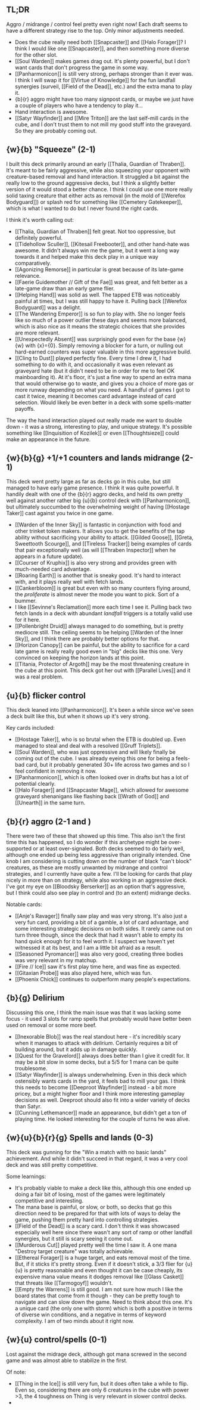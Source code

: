 ## TL;DR

Aggro / midrange / control feel pretty even right now! Each draft seems to have a different strategy rise to the top. Only minor adjustments needed.

- Does the cube really need both [[Snapcaster]] and [[Halo Forager]]? I think I would like one [[Snapcaster]], and then something more diverse for the other slot.
- [[Soul Warden]] makes games drag out. It's plenty powerful, but I don't want cards that don't progress the game in some way.
- [[Panharmonicon]] is still very strong, perhaps stronger than it ever was. I think I will swap it for [[Virtue of Knowledge]] for the fun landfall synergies (surveil, [[Field of the Dead]], etc.) and the extra mana to play it.
- {b}{r} aggro might have too many signpost cards, or maybe we just have a couple of players who have a tendency to play it...
- Hand interaction is awesome.
- [[Satyr Wayfinder]] and [[Mire Triton]] are the last self-mill cards in the cube, and I don't trust them to not mill my good stuff into the graveyard. So they are probably coming out.

## {w}{b} "Squeeze" (2-1)

I built this deck primarily around an early [[Thalia, Guardian of Thraben]]. It's meant to be fairly aggressive, while also squeezing your opponent with creature-based removal and hand interaction. It struggled a bit against the really low to the ground aggressive decks, but I think a slightly better version of it would stood a better chance. I think I could use one more really solid taxing creature that either acts as removal (in the mold of [[Werefox Bodyguard]]) or splash red for something like [[Cemetery Gatekeeper]], which is what I wanted to do but I never found the right cards.

I think it's worth calling out:

- [[Thalia, Guardian of Thraben]] felt great. Not too oppressive, but definitely powerful.
- [[Tidehollow Sculler]], [[Kitesail Freebooter]], and other hand-hate was awesome. It didn't always win me the game, but it went a long way towards it and helped make this deck play in a unique way comparatively.
- [[Agonizing Remorse]] in particular is great because of its late-game relevance.
- [[Faerie Guidemother // Gift of the Fae]] was great, and felt better as a late-game draw than an early game flier.
- [[Helping Hand]] was solid as well. The tapped ETB was noticeably painful at times, but I was still happy to have it. Pulling back [[Werefox Bodyguard]] was a delight.
- [[The Wandering Emperor]] is so fun to play with. She no longer feels like so much of a power outlier these days and seems more balanced, which is also nice as it means the strategic choices that she provides are more relevant.
- [[Unexpectedly Absent]] was surprisingly good even for the base {w}{w} with {x}={0}. Simply removing a blocker for a turn, or nulling out hard-earned counters was super valuable in this more aggressive build.
- [[Cling to Dust]] played perfectly fine. Every time I drew it, I had something to do with it, and occasionally it was even relevant as graveyard hate (but it didn't need to be in order for me to feel OK mainboarding it). At it's floor, it's just a fine way to spend an extra mana that would otherwise go to waste, and gives you a choice of more gas or more runway depending on what you need. A handful of games I got to cast it twice, meaning it becomes card advantage instead of card selection. Would likely be even better in a deck with some spells-matter payoffs.

The way the hand interaction played out really made me want to double down - it was a strong, interesting to play, and unique strategy. It's possible something like [[Inquisition of Kozilek]] or even [[Thoughtsieze]] could make an appearance in the future.

## {w}{b}{g} +1/+1 counters and lands midrange (2-1)

This deck went pretty large as far as decks go in this cube, but still managed to have early game presence. I think it was quite powerful. It handily dealt with one of the {b}{r} aggro decks, and held its own pretty well against another rather big {u}{b} control deck with [[Panharmonicon]], but ultimately succumbed to the overwhelming weight of having [[Hostage Taker]] cast against you twice in one game.

- [[Warden of the Inner Sky]] is fantastic in conjunction with food and other trinket token makers. It allows you to get the benefits of the tap ability without sacrificing your ability to attack. [[Gilded Goose]], [[Greta, Sweettooth Scourge]], and [[Tireless Tracker]] being examples of cards that pair exceptionally well (as will [[Thraben Inspector]] when he appears in a future update).
- [[Courser of Kruphix]] is also very strong and provides green with much-needed card advantage.
- [[Roaring Earth]] is another that is sneaky good. It's hard to interact with, and it plays really well with fetch lands.
- [[Cankerbloom]] is great but even with so many counters flying around, the _proliferate_ is almost never the mode you want to pick. Sort of a bummer.
- I like [[Sevinne's Reclamation]] more each time I see it. Pulling back two fetch lands in a deck with abundant _landfall_ triggers is a totally valid use for it here.
- [[Pollenbright Druid]] always managed to do something, but is pretty mediocre still. The ceiling seems to be helping [[Warden of the Inner Sky]], and I think there are probably better options for that.
- [[Horizon Canopy]] can be painful, but the ability to sacrifice for a card late game is really really good even in "big" decks like this one. Very convinced on keeping the horizon lands at this point.
- [[Titania, Protector of Argoth]] may be the most threatening creature in the cube at this point. This deck got her out with [[Parallel Lives]] and it was a real problem.

## {u}{b} flicker control

This deck leaned into [[Panharmonicon]]. It's been a while since we've seen a deck built like this, but when it shows up it's very strong.

Key cards included:

- [[Hostage Taker]], who is so brutal when the ETB is doubled up. Even managed to steal and deal with a resolved [[Gruff Triplets]].
- [[Soul Warden]], who was just oppressive and will likely finally be coming out of the cube. I was already eyeing this one for being a feels-bad card, but it probably generated 30+ life across two games and so I feel confident in removing it now.
- [[Panharmonicon]], which is often looked over in drafts but has a lot of potential clearly.
- [[Halo Forager]] and [[Snapcaster Mage]], which allowed for awesome graveyard shenanigans like flashing back [[Wrath of God]] and [[Unearth]] in the same turn.

## {b}{r} aggro (2-1 and )

There were two of these that showed up this time. This also isn't the first time this has happened, so I do wonder if this archetype might be over-supported or at least over-signaled. Both decks seemed to do fairly well, although one ended up being less aggressive than originally intended. One knob I am considering is cutting down on the number of black "can't block" creatures, as these are mostly unwanted by midrange and control strategies, and I currently have quite a few. I'll be looking for cards that play nicely in more than on strategy, while also working in an aggressive deck. I've got my eye on [[Bloodsky Berserker]] as an option that's aggressive, but I think could also see play in control and (to an extent) midrange decks.

Notable cards:

- [[Anje's Ravager]] finally saw play and was very strong. It's also just a very fun card, providing a bit of a gamble, a lot of card advantage, and some interesting strategic decisions on both sides. It rarely came out on turn three though, since the deck that had it wasn't able to empty its hand quick enough for it to feel worth it. I suspect we haven't yet witnessed it at its best, and I am a little bit afraid as a result.
- [[Seasoned Pyromancer]] was also very good, creating three bodies was very relevant in my matchup.
- [[Fire // Ice]] saw it's first play time here, and was fine as expected.
- [[Gitaxian Probe]] was also played here, which was fun.
- [[Phoenix Chick]] continues to outperform many people's expectations.

## {b}{g} Delirium

Discussing this one, I think the main issue was that it was lacking some focus - it used 3 slots for ramp spells that probably would have better been used on removal or some more beef.

- [[Inexorable Blob]] was the real standout here - it's incredibly scary when it manages to attack with _delirium_. Certainly requires a bit of building around, but it adds up in damage quickly.
- [[Quest for the Gravelord]] always does better than I give it credit for. It may be a bit slow in some decks, but a 5/5 for 1 mana can be quite troublesome.
- [[Satyr Wayfinder]] is always underwhelming. Even in this deck which ostensibly wants cards in the yard, it feels bad to mill your gas. I think this needs to become [[Deeproot Wayfinder]] instead - a bit more pricey, but a might higher floor and I think more interesting gameplay decisions as well. Deeproot should also fit into a wider variety of decks than Satyr.
- [[Cunning Lethemancer]] made an appearance, but didn't get a ton of playing time. He looked interesting for the couple of turns he was alive.

## {w}{u}{b}{r}{g} Spells and lands (0-3)

This deck was gunning for the "Win a match with no basic lands" achievement. And while it didn't succeed in that regard, it was a very cool deck and was still pretty competitive.

Some learnings:

- It's probably viable to make a deck like this, although this one ended up doing a fair bit of losing, most of the games were legitimately competitive and interesting.
- The mana base is painful, or slow, or both, so decks that go this direction need to be prepared for that with lots of ways to delay the game, pushing them pretty hard into controlling strategies.
- [[Field of the Dead]] is a scary card. I don't think it was showcased especially well here since there wasn't any sort of ramp or other landfall synergies, but it still is scary seeing it come out.
- [[Murderous Cut]] played pretty well the time I saw it. A one mana "Destroy target creature" was totally achievable.
- [[Ethereal Forager]] is a huge target, and eats removal most of the time. But, if it sticks it's pretty strong. Even if it doesn't stick, a 3/3 flier for {u}{u} is pretty reasonable and even thought it can be case cheaply, its expensive mana value means it dodges removal like [[Glass Casket]] that threats like [[Tarmogoyf]] wouldn't.
- [[Empty the Warrens]] is still good. I am not sure how much I like the board states that come from it though - they can be pretty tough to navigate and can slow down the game. Need to think about this one. It's a unique card (the only one with storm) which is both a positive in terms of diverse win conditions, and a negative in terms of keyword complexity. I am of two minds about it right now.

## {w}{u} control/spells (0-1)

Lost against the midrage deck, although got mana screwed in the second game and was almost able to stabilize in the first.

Of note:

- [[Thing in the Ice]] is still very fun, but it does often take a while to flip. Even so, considering there are only 6 creatures in the cube with power >3, the 4 toughness on Thing is very relevant in slower control decks.
-
